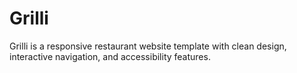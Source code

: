 # Grilli
Grilli is a responsive restaurant website template with clean design, interactive navigation, and accessibility features.

